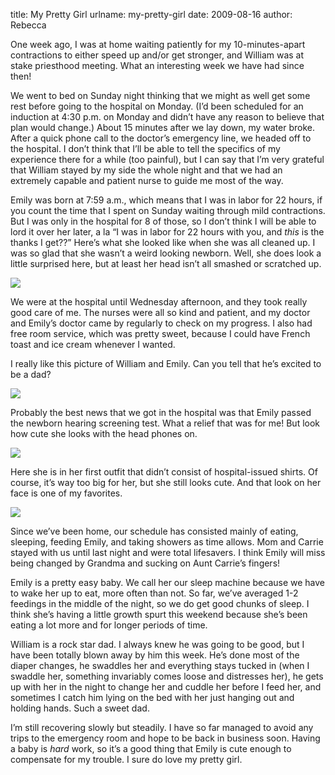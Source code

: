 title: My Pretty Girl
urlname: my-pretty-girl
date: 2009-08-16
author: Rebecca

One week ago, I was at home waiting patiently for my 10-minutes-apart
contractions to either speed up and/or get stronger, and William was at stake
priesthood meeting. What an interesting week we have had since then!

We went to bed on Sunday night thinking that we might as well get some rest
before going to the hospital on Monday. (I&#x02bc;d been scheduled for an
induction at 4:30 p.m. on Monday and didn&#x02bc;t have any reason to believe
that plan would change.) About 15 minutes after we lay down, my water broke.
After a quick phone call to the doctor&#x02bc;s emergency line, we headed off to
the hospital. I don&#x02bc;t think that I&#x02bc;ll be able to tell the
specifics of my experience there for a while (too painful), but I can say that
I&#x02bc;m very grateful that William stayed by my side the whole night and that
we had an extremely capable and patient nurse to guide me most of the way.

Emily was born at 7:59 a.m., which means that I was in labor for 22 hours, if
you count the time that I spent on Sunday waiting through mild contractions. But
I was only in the hospital for 8 of those, so I don&#x02bc;t think I will be
able to lord it over her later, a la &ldquo;I was in labor for 22 hours with
you, and *this* is the thanks I get??&rdquo; Here&#x02bc;s what she looked like
when she was all cleaned up. I was so glad that she wasn&#x02bc;t a weird
looking newborn. Well, she does look a little surprised here, but at least her
head isn&#x02bc;t all smashed or scratched up.

<img src="{static}/images/2009-08-10-emily-01.jpg" class="img-fluid">

We were at the hospital until Wednesday afternoon, and they took really good
care of me. The nurses were all so kind and patient, and my doctor and
Emily&#x02bc;s doctor came by regularly to check on my progress. I also had free
room service, which was pretty sweet, because I could have French toast and ice
cream whenever I wanted.

I really like this picture of William and Emily. Can you tell that he&#x02bc;s
excited to be a dad?

<img src="{static}/images/2009-08-10-emily-02.jpg" class="img-fluid">

Probably the best news that we got in the hospital was that Emily passed the
newborn hearing screening test. What a relief that was for me! But look how cute
she looks with the head phones on.

<img src="{static}/images/2009-08-12-emily-01.jpg" class="img-fluid">

Here she is in her first outfit that didn&#x02bc;t consist of hospital-issued
shirts. Of course, it&#x02bc;s way too big for her, but she still looks cute.
And that look on her face is one of my favorites.

<img src="{static}/images/2009-08-12-emily-02.jpg" class="img-fluid">

Since we&#x02bc;ve been home, our schedule has consisted mainly of eating,
sleeping, feeding Emily, and taking showers as time allows. Mom and Carrie
stayed with us until last night and were total lifesavers. I think Emily will
miss being changed by Grandma and sucking on Aunt Carrie&#x02bc;s fingers!

Emily is a pretty easy baby. We call her our sleep machine because we have to
wake her up to eat, more often than not. So far, we&#x02bc;ve averaged 1-2
feedings in the middle of the night, so we do get good chunks of sleep. I think
she&#x02bc;s having a little growth spurt this weekend because she&#x02bc;s been
eating a lot more and for longer periods of time.

William is a rock star dad. I always knew he was going to be good, but I have
been totally blown away by him this week. He&#x02bc;s done most of the diaper
changes, he swaddles her and everything stays tucked in (when I swaddle her,
something invariably comes loose and distresses her), he gets up with her in the
night to change her and cuddle her before I feed her, and sometimes I catch him
lying on the bed with her just hanging out and holding hands. Such a sweet dad.

I&#x02bc;m still recovering slowly but steadily. I have so far managed to avoid
any trips to the emergency room and hope to be back in business soon. Having a
baby is *hard* work, so it&#x02bc;s a good thing that Emily is cute enough to
compensate for my trouble. I sure do love my pretty girl.
